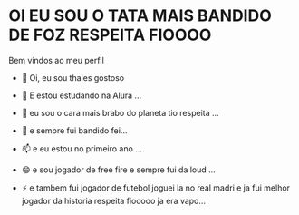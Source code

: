 # OI EU SOU O TATA MAIS BANDIDO DE FOZ RESPEITA FIOOOO
Bem vindos ao meu perfil





- 👋 Oi, eu sou thales gostoso

- 👀 E estou estudando na Alura ...
- 🌱 eu sou o cara mais brabo do planeta tio respeita ...
- 💞️ e sempre fui bandido fei...
- 📫 e eu estou no primeiro ano ...
- 😄 e sou jogador de free fire e sempre fui da loud  ...
- ⚡  e tambem fui jogador de futebol joguei la no real madri e ja fui melhor jogador da historia respeita fiooooo ja era vapo...

<!---
thalesLindo/thalesLindo is a ✨ special ✨ repository because its `README.md` (this file) appears on your GitHub profile.
You can click the Preview link to take a look at your changes.
--->




